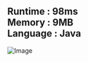 
Runtime : 98ms   
Memory : 9MB   
Language : Java   
-- 
![Image](https://github.com/user-attachments/assets/be549833-496a-4c38-a6e2-c4325bfb5227)
